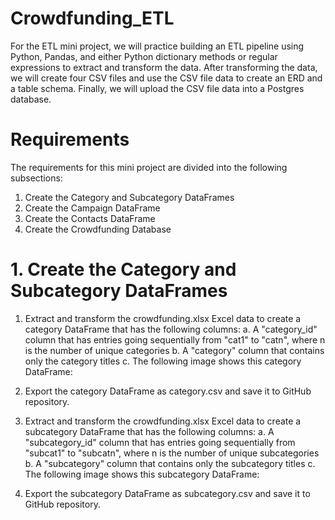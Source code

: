 # Crowdfunding_ETL

For the ETL mini project, we will practice building an ETL pipeline using Python, Pandas, and either Python dictionary methods or regular expressions to extract and transform the data. After transforming the data, we will create four CSV files and use the CSV file data to create an ERD and a table schema. Finally, we will upload the CSV file data into a Postgres database.

# Requirements

The requirements for this mini project are divided into the following subsections:
1. Create the Category and Subcategory DataFrames
2. Create the Campaign DataFrame
3. Create the Contacts DataFrame
4. Create the Crowdfunding Database

# 1. Create the Category and Subcategory DataFrames
1. Extract and transform the crowdfunding.xlsx Excel data to create a category DataFrame that has the following columns:
  a. A "category_id" column that has entries going sequentially from "cat1" to "catn", where n is the number of unique categories
  b. A "category" column that contains only the category titles
  c. The following image shows this category DataFrame:

2. Export the category DataFrame as category.csv and save it to GitHub repository.
3. Extract and transform the crowdfunding.xlsx Excel data to create a subcategory DataFrame that has the following columns:
  a. A "subcategory_id" column that has entries going sequentially from "subcat1" to "subcatn", where n is the number of unique subcategories
  b. A "subcategory" column that contains only the subcategory titles
  c. The following image shows this subcategory DataFrame:

4. Export the subcategory DataFrame as subcategory.csv and save it to GitHub repository.
